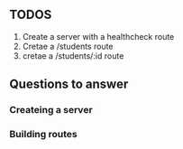 ## TODOS
1. Create a server with a healthcheck route 
2. Cretae a /students route 
3. cretae a /students/:id route 
## Questions to answer 
### Createing a server 

### Building routes 